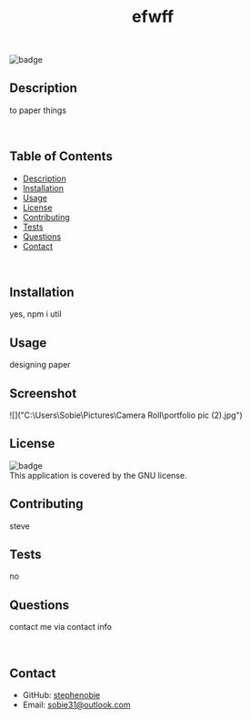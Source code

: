 
  <h1 align="center">efwff</h1>

  <br>

  ![badge](https://img.shields.io/badge/license-GNU-brightgreen)
  <br>

  ## Description
  to paper things

  <br>

  ## Table of Contents
  * [Description](#description)
  * [Installation](#install)
  * [Usage](#usage)
  * [License](#license)
  * [Contributing](#contributors)
  * [Tests](#tests)
  * [Questions](#questions)
  * [Contact](#contact)
  
  <br>


  ## Installation
  yes, npm i util
  <br>

  ## Usage
  designing paper
  <br>

  ## Screenshot
 ![]("C:\Users\Sobie\Pictures\Camera Roll\portfolio pic (2).jpg")

  ## License

  ![badge](https://img.shields.io/badge/license-GNU-brightgreen)<br>
  This application is covered by the GNU license. 
  <br>

  ## Contributing
  steve
  <br>

  ## Tests
  no
  <br>

  ## Questions
  contact me via contact info

  <br>

  ## Contact
  
  * GitHub: [stephenobie](https://github.com/stephenobie)<br>
  * Email: sobie31@outlook.com<br>
  